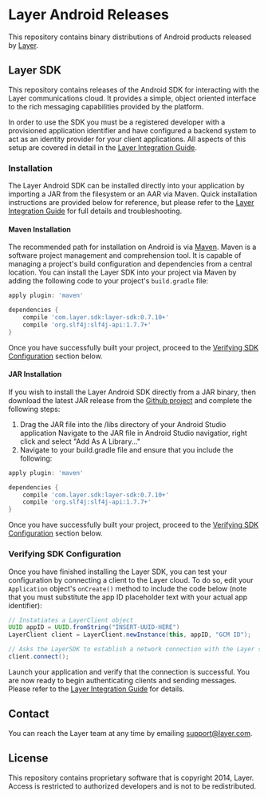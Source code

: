 # Layer Android Releases

This repository contains binary distributions of Android products released by [Layer](http://layer.com).

## Layer SDK

This repository contains releases of the Android SDK for interacting with the Layer communications cloud. It provides a simple, object oriented interface to the rich messaging capabilities provided by the platform.

In order to use the SDK you must be a registered developer with a provisioned application identifier and have configured a backend system to act as an identity provider for your client applications. All aspects of this setup are covered in detail in the [Layer Integration Guide](https://preview.layer.com/docs/integration).

### Installation

The Layer Android SDK can be installed directly into your application by importing a JAR from the filesystem or an AAR via Maven. Quick installation instructions are provided below for reference, but please refer to the [Layer Integration Guide](https://preview.layer.com/docs/integration) for full details and troubleshooting.

#### Maven Installation

The recommended path for installation on Android is via [Maven](http://maven.apache.org/). Maven is a software project management and comprehension tool. It is capable of managing a project's build configuration and dependencies from a central location. You can install the Layer SDK into your project via Maven by adding the following code to your project's `build.gradle` file:

```groovy
apply plugin: 'maven'

dependencies {
    compile 'com.layer.sdk:layer-sdk:0.7.10+'
    compile 'org.slf4j:slf4j-api:1.7.7+'
}
```

Once you have successfully built your project, proceed to the [Verifying SDK Configuration](#verifying-sdk-configuration) section below.

#### JAR Installation

If you wish to install the Layer Android SDK directly from a JAR binary, then download the latest JAR release from the [Github project](https://github.com/layerhq/releases-android/tree/master/releases/com/layer/sdk/layer-sdk) and complete the following steps:

1. Drag the JAR file into the /libs directory of your Android Studio application
Navigate to the JAR file in Android Studio navigatior, right click and select "Add As A Library..."
2. Navigate to your build.gradle file and ensure that you include the following:

```groovy
apply plugin: 'maven'

dependencies {
    compile 'com.layer.sdk:layer-sdk:0.7.10+'
    compile 'org.slf4j:slf4j-api:1.7.7+'
}
```
Once you have successfully built your project, proceed to the [Verifying SDK Configuration](#verifying-sdk-configuration) section below.

### Verifying SDK Configuration

Once you have finished installing the Layer SDK, you can test your configuration by connecting a client to the Layer cloud. To do so, edit your `Application` object's `onCreate()` method to include the code below (note that you must substitute the app ID placeholder text with your actual app identifier):

```java
// Instatiates a LayerClient object
UUID appID = UUID.fromString("INSERT-UUID-HERE")
LayerClient client = LayerClient.newInstance(this, appID, "GCM ID");

// Asks the LayerSDK to establish a network connection with the Layer service
client.connect();
```

Launch your application and verify that the connection is successful. You are now ready to begin authenticating clients and sending messages. Please refer to the [Layer Integration Guide](https://preview.layer.com/docs/integration) for details.

## Contact

You can reach the Layer team at any time by emailing [support@layer.com](mailto:support@layer.com).

## License

This repository contains proprietary software that is copyright 2014, Layer. Access is restricted to authorized developers and is not to be redistributed.
